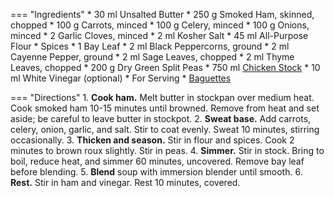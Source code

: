 === "Ingredients"
    * 30 ml Unsalted Butter
    * 250 g Smoked Ham, skinned, chopped
    * 100 g Carrots, minced
    * 100 g Celery, minced
    * 100 g Onions, minced
    * 2 Garlic Cloves, minced
    * 2 ml Kosher Salt
    * 45 ml All-Purpose Flour
    * Spices
        * 1 Bay Leaf
        * 2 ml Black Peppercorns, ground
        * 2 ml Cayenne Pepper, ground
        * 2 ml Sage Leaves, chopped
        * 2 ml Thyme Leaves, chopped
    * 200 g Dry Green Split Peas
    * 750 ml [Chicken Stock](stocks/meat-stock.md)
    * 10 ml White Vinegar (optional)
    * For Serving
        * [Baguettes](../breads/baguettes.md)

=== "Directions"
    1. **Cook ham.** Melt butter in stockpan over medium heat. Cook smoked ham 10-15 minutes until browned. Remove from heat and set aside; be careful to leave butter in stockpot.
    2. **Sweat base.** Add carrots, celery, onion, garlic, and salt. Stir to coat evenly. Sweat 10 minutes, stirring occasionally.
    3. **Thicken and season.** Stir in flour and spices. Cook 2 minutes to brown roux slightly. Stir in peas.
    4. **Simmer.** Stir in stock. Bring to boil, reduce heat, and simmer 60 minutes, uncovered. Remove bay leaf before blending.
    5. **Blend** soup with immersion blender until smooth.
    6. **Rest.** Stir in ham and vinegar. Rest 10 minutes, covered.
